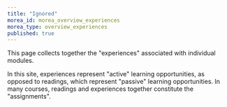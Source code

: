 ```yaml
---
title: "Ignored"
morea_id: morea_overview_experiences
morea_type: overview_experiences
published: true
---
```


This page collects together the "experiences" associated with individual modules. 

In this site, experiences represent "active" learning opportunities, as opposed to readings, which represent "passive" learning opportunities.  In many courses, readings and experiences together constitute the "assignments". 